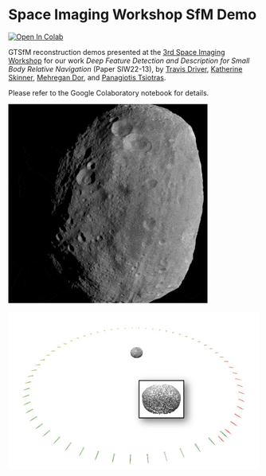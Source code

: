# Space Imaging Workshop SfM Demo

[![Open In Colab](https://colab.research.google.com/assets/colab-badge.svg)](https://colab.research.google.com/github/travisdriver/siw22_demo/blob/main/gtsfm_siw22_demo.ipynb)

GTSfM reconstruction demos presented at the [3rd Space Imaging Workshop](https://seal.ae.gatech.edu/workshop-2022) for our work _Deep Feature Detection and Description for Small Body Relative Navigation_ (Paper SIW22-13), by [Travis Driver](https://travisdriver.github.io/), [Katherine Skinner](https://robotics.umich.edu/profile/katherine-skinner/), [Mehregan Dor](https://scholar.google.com/citations?user=gnhS-GAAAAAJ&hl=en), and [Panagiotis Tsiotras](https://dcsl.gatech.edu/tsiotras.html).

Please refer to the Google Colaboratory notebook for details.

![alt text](figs/2011205_rc3.gif)

![alt text](figs/2011205_rc3_reconstruction.jpg)

